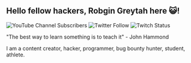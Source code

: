 ## Hello fellow hackers, Robgin Greytah here :smiley_cat:!

<!-- https://github.com/badges/shields.git -->
![YouTube Channel Subscribers](https://img.shields.io/youtube/channel/subscribers/UCX1ZdYGUCpZP6smtyhra6bQ?style=social)
![Twitter Follow](https://img.shields.io/twitter/follow/robingreytah?style=social)
![Twitch Status](https://img.shields.io/twitch/status/robingreytah?style=social)

"The best way to learn something is to teach it" - John Hammond

I am a content creator, hacker, programmer, bug bounty hunter, student, athlete.
